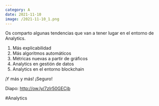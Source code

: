 ```yaml
--- 
category: A 
date: 2021-11-10 
image: /2021-11-10_1.png 
--- 
```


Os comparto algunas tendencias que van a tener lugar en el entorno de Analytics. 

1) Más explicabilidad
2) Más algoritmos automáticos
3) Métricas nuevas a partir de gráficos
4) Analytics en gestión de datos
5) Analytics en el entorno blockchain

¡Y más y más! ¡Seguro!

Diapo: http://ow.ly/7zIr50GECjb

#Analytics